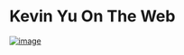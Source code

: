 # Kevin Yu On The Web

[![image](https://github.com/user-attachments/assets/3ebb88b6-7ca6-4b12-9a28-4104b55ff822)](https://kevinyu.ca)
